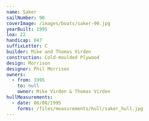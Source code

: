 ```yaml
---
name: Saker
sailNumber: 90
coverImage: /images/boats/saker-90.jpg
yearBuilt: 1995
loa: 22
handicap: 847
suffixLetter: C
builder: Mike and Thomas Virden
construction: Cold-moulded Plywood
design: Morrison
designer: Phil Morrison
owners:
  - from: 1995
    to: null
    owner: Mike Virden & Thomas Virden
hullMeasurements:
  - date: 08/08/1995
    forms: /files/measurements/hull/saker_hull.jpg
---
```

